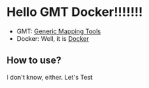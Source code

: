 # Hello GMT Docker!!!!!!!

* GMT: [Generic Mapping Tools](https://www.soest.hawaii.edu/gmt/)
* Docker: Well, it is [Docker](https://docs.docker.com)

## How to use?

I don't know, either. Let's Test
